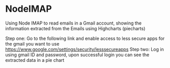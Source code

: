 # NodeIMAP
Using Node IMAP to read emails in a Gmail account, showing the information extracted from the Emails using Highcharts (piecharts)

Step one:
Go to the following link and enable access to less secure apps for the gmail you want to use
https://www.google.com/settings/security/lesssecureapps
Step two:
Log in using gmail ID and password, upon successful login you can see the extracted data in a pie chart
